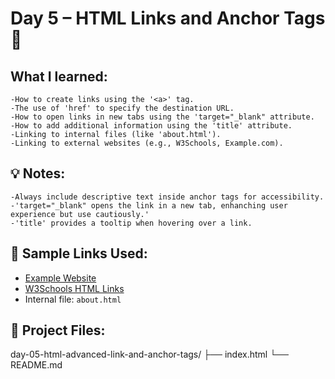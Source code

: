 # Day 5 – HTML Links and Anchor Tags 🔗

## What I learned:

    -How to create links using the '<a>' tag.
    -The use of 'href' to specify the destination URL.
    -How to open links in new tabs using the 'target="_blank" attribute.
    -How to add additional information using the 'title' attribute.
    -Linking to internal files (like 'about.html').
    -Linking to external websites (e.g., W3Schools, Example.com).

## 💡 Notes:
    -Always include descriptive text inside anchor tags for accessibility.
    -'target="_blank" opens the link in a new tab, enhanching user experience but use cautiously.'
    -'title' provides a tooltip when hovering over a link.

## 🔗 Sample Links Used:
- [Example Website](https://www.example.com)
- [W3Schools HTML Links](https://www.w3schools.com/html/html_links.asp)
- Internal file: `about.html`

## 📁 Project Files:

day-05-html-advanced-link-and-anchor-tags/
├── index.html
└── README.md